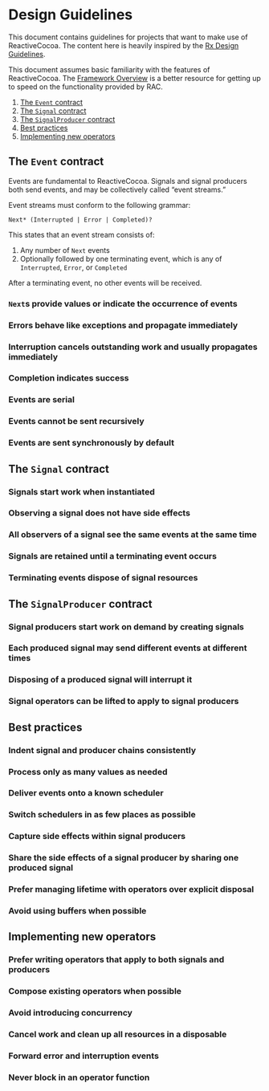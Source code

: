 # Design Guidelines

This document contains guidelines for projects that want to make use of
ReactiveCocoa. The content here is heavily inspired by the [Rx Design
Guidelines](http://blogs.msdn.com/b/rxteam/archive/2010/10/28/rx-design-guidelines.aspx).

This document assumes basic familiarity
with the features of ReactiveCocoa. The [Framework Overview][] is a better
resource for getting up to speed on the functionality provided by RAC.

1. [The `Event` contract](#the-event-contract)
1. [The `Signal` contract](#the-signal-contract)
1. [The `SignalProducer` contract](#the-signalproducer-contract)
1. [Best practices](#best-practices)
1. [Implementing new operators](#implementing-new-operators)

## The `Event` contract

Events are fundamental to ReactiveCocoa. Signals and signal producers both send
events, and may be collectively called “event streams.”

Event streams must conform to the following grammar:

```
Next* (Interrupted | Error | Completed)?
```

This states that an event stream consists of:

 1. Any number of `Next` events
 1. Optionally followed by one terminating event, which is any of `Interrupted`, `Error`, or `Completed`

After a terminating event, no other events will be received.

### `Next`s provide values or indicate the occurrence of events
### Errors behave like exceptions and propagate immediately
### Interruption cancels outstanding work and usually propagates immediately
### Completion indicates success
### Events are serial
### Events cannot be sent recursively
### Events are sent synchronously by default

## The `Signal` contract

### Signals start work when instantiated
### Observing a signal does not have side effects
### All observers of a signal see the same events at the same time
### Signals are retained until a terminating event occurs
### Terminating events dispose of signal resources

## The `SignalProducer` contract

### Signal producers start work on demand by creating signals
### Each produced signal may send different events at different times
### Disposing of a produced signal will interrupt it
### Signal operators can be lifted to apply to signal producers

## Best practices

### Indent signal and producer chains consistently
### Process only as many values as needed
### Deliver events onto a known scheduler
### Switch schedulers in as few places as possible
### Capture side effects within signal producers
### Share the side effects of a signal producer by sharing one produced signal
### Prefer managing lifetime with operators over explicit disposal
### Avoid using buffers when possible

## Implementing new operators

### Prefer writing operators that apply to both signals and producers
### Compose existing operators when possible
### Avoid introducing concurrency
### Cancel work and clean up all resources in a disposable
### Forward error and interruption events
### Never block in an operator function

[Framework Overview]: FrameworkOverview.md

